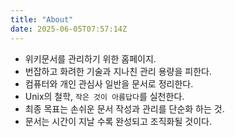 ```yaml
---
title: "About"
date: 2025-06-05T07:57:14Z
---
```


* 위키문서를 관리하기 위한 홈페이지.
* 번잡하고 화려한 기술과 지나친 관리 용량을 피한다.
* 컴퓨터와 개인 관심사 일반을 문서로 정리한다.
* Unix의 철학, `작은 것이 아름답다`를 실천한다.
* 최종 목표는 손쉬운 문서 작성과 관리를 단순화 하는 것.
* 문서는 시간이 지날 수록 완성되고 조직화될 것이다.
